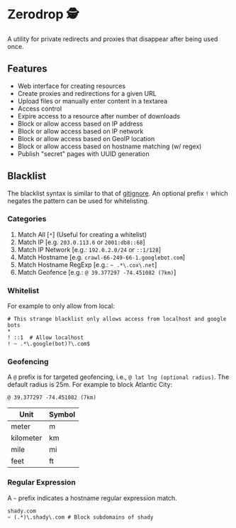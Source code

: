 # Zerodrop 🕵️

A utility for private redirects and proxies that disappear after being used once. 

## Features

* Web interface for creating resources
* Create proxies and redirections for a given URL
* Upload files or manually enter content in a textarea
* Access control
* Expire access to a resource after number of downloads
* Block or allow access based on IP address
* Block or allow access based on IP network
* Block or allow access based on GeoIP location
* Block or allow access based on hostname matching (w/ regex)
* Publish "secret" pages with UUID generation

## Blacklist

The blacklist syntax is similar to that of [gitignore][1]. An optional prefix `!` which negates the pattern can be used for whitelisting.

### Categories

1. Match All [`*`] (Useful for creating a whitelist)
2. Match IP [e.g. `203.0.113.6` or `2001:db8::68`]
3. Match IP Network [e.g.: `192.0.2.0/24` or `::1/128`]
4. Match Hostname [e.g. `crawl-66-249-66-1.googlebot.com`]
5. Match Hostname RegExp [e.g.: `~ .*\.cox\.net`]
6. Match Geofence [e.g.: `@ 39.377297 -74.451082 (7km)`]

### Whitelist

For example to only allow from local:

```
# This strange blacklist only allows access from localhost and google bots
*
! ::1  # Allow localhost
! ~ .*\.google(bot)?\.com$
```

### Geofencing

A `@` prefix is for targeted geofencing, i.e., `@ lat lng (optional radius)`. The default radius is 25m. For example to block Atlantic City:

```
@ 39.377297 -74.451082 (7km)
```

| Unit      | Symbol |
| --------- | ------ |
| meter     | m      |
| kilometer | km     |
| mile      | mi     |
| feet      | ft     |

### Regular Expression

A `~` prefix indicates a hostname regular expression match.

```
shady.com
~ (.*)\.shady\.com # Block subdomains of shady
```


[1]: https://git-scm.com/docs/gitignore
